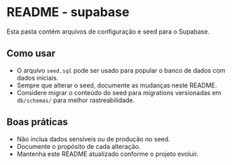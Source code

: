 # README - supabase

Esta pasta contém arquivos de configuração e seed para o Supabase.

## Como usar
- O arquivo `seed.sql` pode ser usado para popular o banco de dados com dados iniciais.
- Sempre que alterar o seed, documente as mudanças neste README.
- Considere migrar o conteúdo do seed para migrations versionadas em `db/schemas/` para melhor rastreabilidade.

## Boas práticas
- Não inclua dados sensíveis ou de produção no seed.
- Documente o propósito de cada alteração.
- Mantenha este README atualizado conforme o projeto evoluir. 
